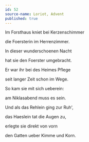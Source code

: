 ```yaml
---
id: 52
source-name: Loriot, Advent
published: true
---
```


<p>Im Forsthaus kniet bei Kerzenschimmer</p>

<p>die Foersterin im Herrenzimmer.</p>

<p>In dieser wunderschoenen Nacht</p>

<p>hat sie den Foerster umgebracht.</p>

<p>Er war ihr bei des Heimes Pflege</p>

<p>seit langer Zeit schon im Wege.</p>

<p>So kam sie mit sich ueberein:</p>

<p>am Niklasabend muss es sein.</p>

<p>Und als das Rehlein ging zur Ruh',</p>

<p>das Haeslein tat die Augen zu,</p>

<p>erlegte sie direkt von vorn</p>

<p>den Gatten ueber Kimme und Korn.</p>


